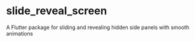 # **slide_reveal_screen**

A Flutter package for sliding and revealing hidden side panels with smooth animations
